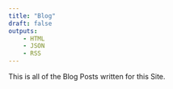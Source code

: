 ```yaml
---
title: "Blog"
draft: false
outputs:
    - HTML
    - JSON
    - RSS
---
```

This is all of the Blog Posts written for this Site.